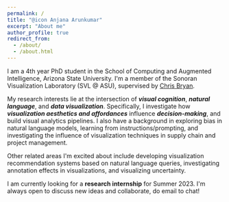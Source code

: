 ```yaml
---
permalink: /
title: "@icon Anjana Arunkumar"
excerpt: "About me"
author_profile: true
redirect_from: 
  - /about/
  - /about.html
---
```


I am a 4th year PhD student in the School of Computing and Augmented Intelligence, Arizona State University. I'm a member of the Sonoran Visualization Laboratory (SVL @ ASU), supervised by [Chris Bryan](https://chrisbryan.github.io/).

My research interests lie at the intersection of <i>__visual cognition__</i>, <i>__natural language__</i>, and <i>__data visualization__</i>. Specifically, I investigate how <i>__visualization aesthetics and affordances__</i> influence <i>__decision-making__</i>, and build visual analytics pipelines. I also have a background in exploring bias in natural language models, learning from instructions/prompting, and investigating the influence of visualization techniques in supply chain and project management. 

Other related areas I'm excited about include developing visualization recommendation systems based on natural language queries, investigating annotation effects in visualizations, and visualizing uncertainty.

I am currently looking for a __research internship__ for Summer 2023. I'm always open to discuss new ideas and collaborate, do email to chat!